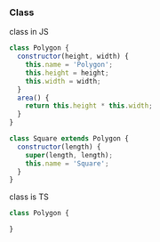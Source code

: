 ### Class

class in JS

```js
class Polygon {
  constructor(height, width) {
    this.name = 'Polygon';
    this.height = height;
    this.width = width;
  }
  area() {
    return this.height * this.width;
  }
}

class Square extends Polygon {
  constructor(length) {
    super(length, length);
    this.name = 'Square';
  }
}
```

class is TS

```js
class Polygon {

}
```